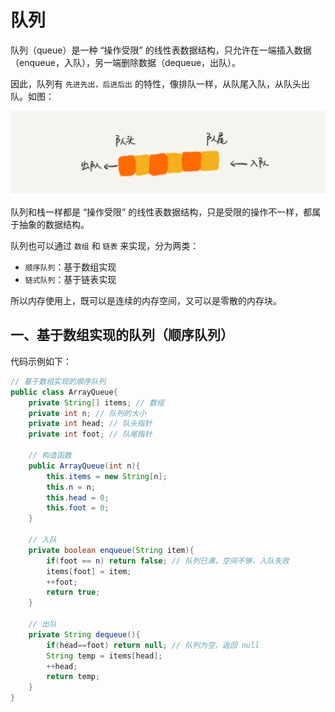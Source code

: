 # 队列

队列（queue）是一种 “操作受限” 的线性表数据结构，只允许在一端插入数据（enqueue，入队），另一端删除数据（dequeue，出队）。

因此，队列有 `先进先出，后进后出` 的特性，像排队一样，从队尾入队，从队头出队。如图：

![队列](img/queue.png)

队列和栈一样都是 “操作受限” 的线性表数据结构，只是受限的操作不一样，都属于抽象的数据结构。

队列也可以通过 `数组` 和 `链表` 来实现，分为两类：

* `顺序队列`：基于数组实现
* `链式队列`：基于链表实现

所以内存使用上，既可以是连续的内存空间，又可以是零散的内存块。

## 一、基于数组实现的队列（顺序队列）

代码示例如下：

```java
// 基于数组实现的顺序队列
public class ArrayQueue{
    private String[] items; // 数组
    private int n; // 队列的大小
    private int head; // 队头指针
    private int foot; // 队尾指针

    // 构造函数
    public ArrayQueue(int n){
        this.items = new String[n];
        this.n = n;
        this.head = 0;
        this.foot = 0;
    }

    // 入队
    private boolean enqueue(String item){
        if(foot == n) return false; // 队列已满，空间不够，入队失败
        items[foot] = item;
        ++foot;
        return true;
    }

    // 出队
    private String dequeue(){
        if(head==foot) return null; // 队列为空，返回 null
        String temp = items[head];
        ++head;
        return temp;
    }
}
```